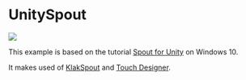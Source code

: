 # UnitySpout

![](../img/spout-screenshot.jpg)

This example is based on the tutorial [Spout for Unity](https://www.youtube.com/watch?v=iIwcqgAPVWI) on Windows 10. 

It makes used of [KlakSpout](https://github.com/keijiro/KlakSpout) and [Touch Designer](https://www.derivative.ca/).


